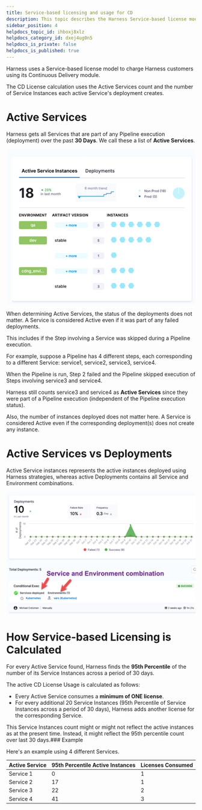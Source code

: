 ```yaml
---
title: Service-based licensing and usage for CD
description: This topic describes the Harness Service-based license model for its Continuous Delivery module.
sidebar_position: 4
helpdocs_topic_id: ihboxj8xlz
helpdocs_category_id: dxej4ug0n5
helpdocs_is_private: false
helpdocs_is_published: true
---
```


Harness uses a Service-based license model to charge Harness customers using its Continuous Delivery module.

The CD License calculation uses the Active Services count and the number of Service Instances each active Service's deployment creates.

# Active Services

Harness gets all Services that are part of any Pipeline execution (deployment) over the past **30 Days**. We call these a list of **Active Services**.

![](./static/service-licensing-for-cd-00.png)

When determining Active Services, the status of the deployments does not matter. A Service is considered Active even if it was part of any failed deployments.

This includes if the Step involving a Service was skipped during a Pipeline execution.

For example, suppose a Pipeline has 4 different steps, each corresponding to a different Service: service1, service2, service3, service4.

When the Pipeline is run, Step 2 failed and the Pipeline skipped execution of Steps involving service3 and service4.

Harness still counts service3 and service4 as **Active Services** since they were part of a Pipeline execution (independent of the Pipeline execution status).

Also, the number of instances deployed does not matter here. A Service is considered Active even if the corresponding deployment(s) does not create any instance.

# Active Services vs Deployments

Active Service instances represents the active instances deployed using Harness strategies, whereas active Deployments contains all Service and Environment combinations.

![](./static/service-licensing-for-cd-01.png)

# How Service-based Licensing is Calculated

For every Active Service found, Harness finds the **95th Percentile** of the number of its Service Instances across a period of 30 days.

The active CD License Usage is calculated as follows:

* Every Active Service consumes a **minimum of ONE license**.
* For every additional 20 Service Instances (95th Percentile of Service Instances across a period of 30 days), Harness adds another license for the corresponding Service.

This Service Instances count might or might not reflect the active instances as at the present time. Instead, it might reflect the 95th percentile count over last 30 days.### Example

Here's an example using 4 different Services.



| **Active Service** | **95th Percentile Active Instances** | **Licenses Consumed** |
| --- | --- | --- |
| Service 1 | 0 | 1 |
| Service 2 | 17 | 1 |
| Service 3 | 22 | 2 |
| Service 4 | 41 | 3 |

